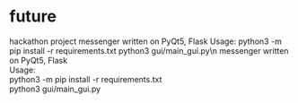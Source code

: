 # future
hackathon project
messenger written on PyQt5, Flask
Usage:
python3 -m pip install -r requirements.txt
python3 gui/main_gui.py\n
messenger written on PyQt5, Flask       
Usage:     
python3 -m pip install -r requirements.txt       
python3 gui/main_gui.py   
